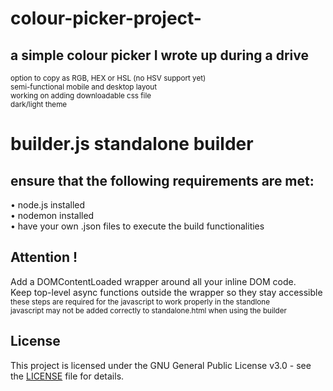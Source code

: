 # colour-picker-project-
## a simple colour picker I wrote up during a drive
<sub> option to copy as RGB, HEX or HSL (no HSV support yet) </sub> \
<sub> semi-functional mobile and desktop layout </sub> \
<sub> working on adding downloadable css file </sub> \
<sub> dark/light theme </sub>  
  
# builder.js standalone builder  
## ensure that the following requirements are met:  
  
• node.js installed  
• nodemon installed    
• have your own .json files to execute the build functionalities  

## Attention !  
Add a DOMContentLoaded wrapper around all your inline DOM code.  
Keep top-level async functions outside the wrapper so they stay accessible  
<sub>these steps are required for the javascript to work properly in the standlone</sub>  
<sub>javascript may not be added correctly to standalone.html when using the builder</sub> 

 ## License

This project is licensed under the GNU General Public License v3.0 - see the [LICENSE](./LICENSE) file for details.